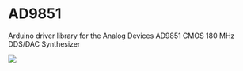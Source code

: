 # AD9851
Arduino driver library for the Analog Devices AD9851 CMOS 180 MHz DDS/DAC Synthesizer

<img src="https://images-na.ssl-images-amazon.com/images/I/510N4H4x-LL.jpg" />

